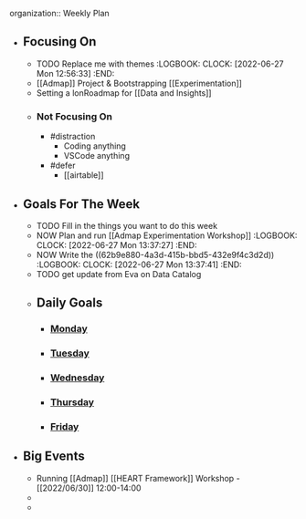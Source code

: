 organization:: Weekly Plan

- ## Focusing On
	- TODO Replace me with themes
	  :LOGBOOK:
	  CLOCK: [2022-06-27 Mon 12:56:33]
	  :END:
	- [[Admap]] Project & Bootstrapping [[Experimentation]]
	- Setting a lonRoadmap for [[Data and Insights]]
	- ### Not Focusing On
		- #distraction
			- Coding anything
			- VSCode anything
		- #defer
			- [[airtable]]
- ## Goals For The Week
	- TODO Fill in the things you want to do this week
	- NOW Plan and run [[Admap Experimentation Workshop]]
	  :LOGBOOK:
	  CLOCK: [2022-06-27 Mon 13:37:27]
	  :END:
	- NOW  Write the ((62b9e880-4a3d-415b-bbd5-432e9f4c3d2d))
	  :LOGBOOK:
	  CLOCK: [2022-06-27 Mon 13:37:41]
	  :END:
	- TODO get update from Eva on Data Catalog
	- ## Daily Goals
		- ### [Monday]([[2022/07/04]])
		- ### [Tuesday]([[2022/06/28]])
		- ### [Wednesday]([[2022/06/29]])
		- ### [Thursday]([[2022/06/30]])
		- ### [Friday]([[2022/07/01]])
- ## Big Events
	- Running [[Admap]] [[HEART Framework]] Workshop - [[2022/06/30]] 12:00-14:00
	-
	-